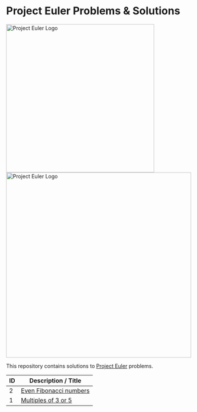 # Project Euler Problems & Solutions

<img alt="Project Euler Logo" src="https://projecteuler.net/themes/logo_default.png" width="400"/>

<img alt="Project Euler Logo" src="https://www.thoughtco.com/thmb/dh47K7WcNuQYSw3Zn1DR5YgfCZo=/1095x1095/smart/filters:no_upscale()/euler2-5baa451cc9e77c005008b61e.png" width="500"/>

This repository contains solutions to [Project Euler](https://projecteuler.net) problems.

ID | Description / Title
--- | ---
2 | [Even Fibonacci numbers](https://projecteuler.net/problem=2)
1 | [Multiples of 3 or 5](https://projecteuler.net/problem=1)
